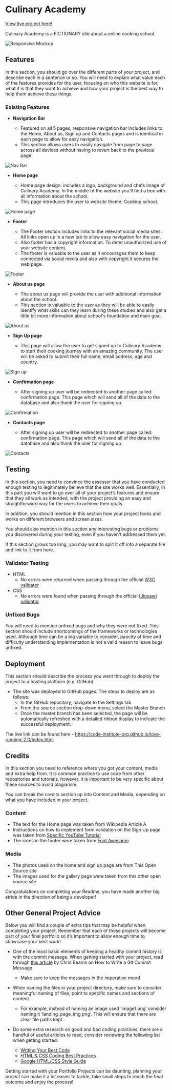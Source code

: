 # Culinary Academy

[View live project here!](https://dimmanzo.github.io/culinary-academy/)

Culinary Academy is a FICTIONARY site about a online cooking school. 

![Responsive Mockup](https://github.com/Dimmanzo/culinary-academy/blob/main/media/culinary-academy-mockup.png)

## Features 

In this section, you should go over the different parts of your project, and describe each in a sentence or so. You will need to explain what value each of the features provides for the user, focusing on who this website is for, what it is that they want to achieve and how your project is the best way to help them achieve these things.

### Existing Features

- __Navigation Bar__

  - Featured on all 5 pages, responsive navigation bar includes links to the
  Home, About us, Sign up and Contacts pages and is identical in each page to allow for easy navigation.
  - This section allows users to easily navigate from page to page across all devices without having to revert back to the previous page.

![Nav Bar](https://github.com/Dimmanzo/culinary-academy/blob/main/media/nav-bar.png)

- __Home page__

  - Home page design: includes a logo, background and chefs image of Culinary Academy. In the middle of the website you'll find a box with all information about the school.
  - This page introduces the user to website theme: Cooking school.

![Home page](https://github.com/Dimmanzo/culinary-academy/blob/main/media/home-page.png)  

- __Footer__ 

  - The Footer section includes links to the relevant social media sites. All links open up in a new tab to allow easy navigation for the user. 
  - Also footer has a copyright information. To deter unauthorized use of your website content.
  - The footer is valuable to the user as it encourages them to keep connected via social media and also with copyright it secures the web page.

![Footer](https://github.com/Dimmanzo/culinary-academy/blob/main/media/footer.png)

- __About us page__

  - The about us page will provide the user with additional information about the school. 
  - This section is valuable to the user as they will be able to easily identify what skills can they learn during these studies and also get a little bit more information about school's foundation and main goal. 

![About us](https://github.com/Dimmanzo/culinary-academy/blob/main/media/about-us-page.png)

- __Sign Up page__

  - This page will allow the user to get signed up to Culinary Academy to start their cooking journey with an amazing community. The user will be asked to submit their full name, email address, age and country. 

![Sign up](https://github.com/Dimmanzo/culinary-academy/blob/main/media/sign-up-page.png)

- __Confirmation page__

  - After signing up user will be redirected to another page called: confirmation page. This page which will send all of the data to the database and also thank the user for signing up.

![Confirmation](https://github.com/Dimmanzo/culinary-academy/blob/main/media/confirmation-page.png)

- __Contacts page__

  - After signing up user will be redirected to another page called: confirmation page. This page which will send all of the data to the database and also thank the user for signing up.

![Contacts](https://github.com/Dimmanzo/culinary-academy/blob/main/media/contacts-page.png)

## Testing 

In this section, you need to convince the assessor that you have conducted enough testing to legitimately believe that the site works well. Essentially, in this part you will want to go over all of your project’s features and ensure that they all work as intended, with the project providing an easy and straightforward way for the users to achieve their goals.

In addition, you should mention in this section how your project looks and works on different browsers and screen sizes.

You should also mention in this section any interesting bugs or problems you discovered during your testing, even if you haven't addressed them yet.

If this section grows too long, you may want to split it off into a separate file and link to it from here.


### Validator Testing 

- HTML
  - No errors were returned when passing through the official [W3C validator](https://validator.w3.org/nu/?doc=https%3A%2F%2Fcode-institute-org.github.io%2Flove-running-2.0%2Findex.html)
- CSS
  - No errors were found when passing through the official [(Jigsaw) validator](https://jigsaw.w3.org/css-validator/validator?uri=https%3A%2F%2Fvalidator.w3.org%2Fnu%2F%3Fdoc%3Dhttps%253A%252F%252Fcode-institute-org.github.io%252Flove-running-2.0%252Findex.html&profile=css3svg&usermedium=all&warning=1&vextwarning=&lang=en#css)

### Unfixed Bugs

You will need to mention unfixed bugs and why they were not fixed. This section should include shortcomings of the frameworks or technologies used. Although time can be a big variable to consider, paucity of time and difficulty understanding implementation is not a valid reason to leave bugs unfixed. 

## Deployment

This section should describe the process you went through to deploy the project to a hosting platform (e.g. GitHub) 

- The site was deployed to GitHub pages. The steps to deploy are as follows: 
  - In the GitHub repository, navigate to the Settings tab 
  - From the source section drop-down menu, select the Master Branch
  - Once the master branch has been selected, the page will be automatically refreshed with a detailed ribbon display to indicate the successful deployment. 

The live link can be found here - https://code-institute-org.github.io/love-running-2.0/index.html 


## Credits 

In this section you need to reference where you got your content, media and extra help from. It is common practice to use code from other repositories and tutorials, however, it is important to be very specific about these sources to avoid plagiarism. 

You can break the credits section up into Content and Media, depending on what you have included in your project. 

### Content 

- The text for the Home page was taken from Wikipedia Article A
- Instructions on how to implement form validation on the Sign Up page was taken from [Specific YouTube Tutorial](https://www.youtube.com/)
- The icons in the footer were taken from [Font Awesome](https://fontawesome.com/)

### Media

- The photos used on the home and sign up page are from This Open Source site
- The images used for the gallery page were taken from this other open source site


Congratulations on completing your Readme, you have made another big stride in the direction of being a developer! 

## Other General Project Advice

Below you will find a couple of extra tips that may be helpful when completing your project. Remember that each of these projects will become part of your final portfolio so it’s important to allow enough time to showcase your best work! 

- One of the most basic elements of keeping a healthy commit history is with the commit message. When getting started with your project, read through [this article](https://chris.beams.io/posts/git-commit/) by Chris Beams on How to Write  a Git Commit Message 
  - Make sure to keep the messages in the imperative mood 

- When naming the files in your project directory, make sure to consider meaningful naming of files, point to specific names and sections of content.
  - For example, instead of naming an image used ‘image1.png’ consider naming it ‘landing_page_img.png’. This will ensure that there are clear file paths kept. 

- Do some extra research on good and bad coding practices, there are a handful of useful articles to read, consider reviewing the following list when getting started:
  - [Writing Your Best Code](https://learn.shayhowe.com/html-css/writing-your-best-code/)
  - [HTML & CSS Coding Best Practices](https://medium.com/@inceptiondj.info/html-css-coding-best-practice-fadb9870a00f)
  - [Google HTML/CSS Style Guide](https://google.github.io/styleguide/htmlcssguide.html#General)

Getting started with your Portfolio Projects can be daunting, planning your project can make it a lot easier to tackle, take small steps to reach the final outcome and enjoy the process! 
